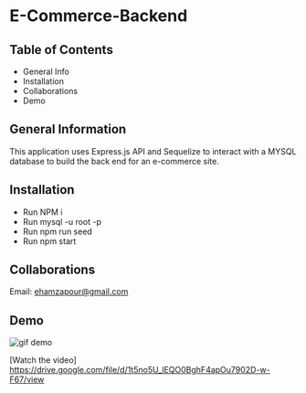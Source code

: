 # E-Commerce-Backend

## Table of Contents
* General Info
* Installation
* Collaborations
* Demo

## General Information
This application uses Express.js API and Sequelize to interact with a MYSQL database to build the back end for an e-commerce site.

## Installation
* Run NPM i
* Run mysql -u root -p
* Run npm run seed
* Run npm start

## Collaborations
Email: ehamzapour@gmail.com

## Demo
![gif demo](./images/e-commerce.gif)

[Watch the video] https://drive.google.com/file/d/1t5no5U_lEQO0BghF4apOu7902D-w-F67/view